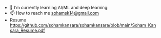 - 🌱 I’m currently learning AI/ML and deep learning
- 📫 How to reach me sohamsk14@gmail.com
- Resume https://github.com/sohamkansara/sohamkansara/blob/main/Soham_Kansara_Resume.pdf


<!---
sohamkansara/sohamkansara is a ✨ special ✨ repository because its `README.md` (this file) appears on your GitHub profile.
You can click the Preview link to take a look at your changes.
--->
